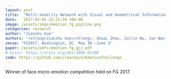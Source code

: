 ```yaml
---
layout: post
title:  "Multi-modality Network with Visual and Geometrical Information for Micro Emotion Recognition"
date:   2017-03-01 22:21:59 +00:00
image: /assets/imgs/emotion_fg_pipline.png
categories: research
author: "Jianzhu Guo"
authors: "<strong>Jianzhu Guo</strong>, Shuai Zhou, Jinlin Wu, Jun Wan, Xiangyu Zhu, Zhen Lei, Stan Z. Li"
venue: "FG2017, Washington, DC. May 30 –June 3"
paper: /assets/pdfs/emotion_fg_gjz.pdf
# arxiv: https://arxiv.org/abs/1806.01196
code: https://github.com/cleardusk/EmotionChallenge
---
```

Winner of face micro-emotion competition held on FG 2017.
<!-- Micro emotion recognition is a very challenging problem because of the subtle appearance variants among different facial expression classes. To deal with the mentioned problem, we proposed a multi-modality convolutional neural networks (CNNs) based on visual and geometrical information in this paper. In the final testing phase of Micro Emotion Challenge, our method has got the first place with the misclassiﬁcation of 80.212137. -->
